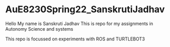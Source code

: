 # AuE8230Spring22_SanskrutiJadhav

Hello My name is Sanskruti Jadhav 
This is repo for my assignments in Autonomy Science and systems 

This repo is focussed on experiments with ROS and TURTLEBOT3

